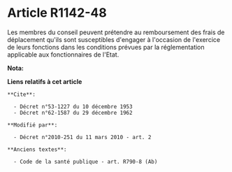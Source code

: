 # Article R1142-48

Les membres du conseil peuvent prétendre au remboursement des frais de déplacement qu'ils sont susceptibles d'engager à
l'occasion de l'exercice de leurs fonctions dans les conditions prévues par la réglementation applicable aux fonctionnaires
de l'Etat.

**Nota:**



**Liens relatifs à cet article**

	**Cite**:

	  - Décret n°53-1227 du 10 décembre 1953
	  - Décret n°62-1587 du 29 décembre 1962

	**Modifié par**:

	  - Décret n°2010-251 du 11 mars 2010 - art. 2

	**Anciens textes**:

	  - Code de la santé publique - art. R790-8 (Ab)
